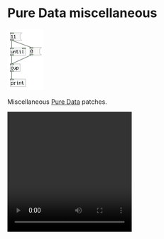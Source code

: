 # Pure Data miscellaneous

<img src="pd_loop.png">

Miscellaneous <A HREF="http://puredata.info/">Pure Data</A> patches.

<video src="https://drive.google.com/file/d/0B_QXQFz5SaYzdVZjY3dJZFRLLW8/view?usp=sharing&resourcekey=0-rsovO3YFR9_W8Fplpn7e9A" width="280" height="270">

<A HREF="Instrument_Aaltoja_WORK.pd">Aaltoja - Pd patch</A>

## Description 

<ul>

<li><A HREF="Pd_intro_tutorial_nov_2017.zip">Pure Data Introduction Tutorial.</A>

<li><A HREF="Musical_Instrument_Dataflow_Programming.zip">Musical Instrument Dataflow Programming</A>
is intended to help in learning to design a software musical instrument.   
 It consists of a Puredata main patch and abstractions. 
 Includes tools for Control, Mapping and Audio Synthesis. 
 Control: OSC data and Human Interaction Interfaces (Wiimote, Mouse, USB joystick, keyboard, etc.). 
 Mapping: Control signal processing such as Rescaling, Invert, Smooth and Shake detection. 
 Audio Synthesis: Audio Input, Fire generator, Filter, Looper, Granulator. 
 Also includes a colourful graphical user interface made with dynamic patching.
 </li>

<br>

<li><A HREF="heatmap.pd">Heatmap</A> of a 2D matrix (abstraction).</li>

<br>

<li><A HREF="novelty.pd">Novelty </A> score of a control signal. 
Requires the following abstractions in the same directory or folder, or in other declared path:</li>
	<ul><blockquote>
	<li><A HREF="square_window.pd">Square Window</A></li>
	<li><A HREF="gaussian_checkerboard_kernel.pd">Gaussian Checkerboard Kernel</A> 
	Requires the following abstractions in the same directory or folder, or in other declared path:</li> </li>
		<ul>
		<li><A HREF="gaussian_kernel_2D.pd">Gaussian Kernel 2D</A> 
			Requires the following abstraction in the same directory or folder, or in other declared path:</li> </li>
			<ul><blockquote>
			<li><A HREF="meshgrid.pd">Meshgrid</A> </li>
			</ul>
		<li><A HREF="checkerboard_matrix_2D.pd">Checkerboard Matrix 2D</A> </li>
			Requires the following abstraction in the same directory or folder, or in other declared path:</li> </li>
			<ul><blockquote>
			<li><A HREF="kron_2D.pd">Kronecker Tensor Product 2D</A> </li>
			</ul>
		</ul>
	</ul>

<br>

<li><A HREF="gauss_filter.pd">Gaussian Filter </A> of a control signal. 
Requires the following abstractions in the same directory or folder, or in other declared path:</li>
	<ul><blockquote>
	<li><A HREF="square_window.pd">Square Window</A></li>
	<li><A HREF="gauss_window.pd">Gaussian Window</A></li>
	</ul>

<br>

<li><A HREF="moving_average_filter_demo.pd">Moving Average Filter Demonstration</A> shows moving average filters as numerical integration. 
Requires the following abstractions in the same directory or folder, or in other declared path:</li>
<ul><blockquote>
<li><A HREF="am_wavegen.pd">AM wave generator</A> </li>
<li><A HREF="oscilloscope.pd">Oscilloscope (small size)</A> </li>
</ul>

<br>
<li><a href="basic_kinematics_demo.pd">Kinematics Demonstration.</a>
Requires the following abstractions in the same directory or folder, or in other declared path:</li>
<ul><blockquote>
<li><A HREF="oscilloscope.pd">Oscilloscope (small size)</A> </li>
</ul>

<br>

<li><A HREF="simple_plot.pd">Simple Plot (medium size)</A> is an abstraction to plot a control signal, has a "thru" output.</li>

<br>

<li><A HREF="Visuaural_v0.1.5.pd">Visuaural version 0.1.5</A>,
 <A HREF="Visuaural_v0.1.4.pd"> 0.1.4</A> is a programmable tool for presenting stimuli and recording data in different modalities. 
Documentation: <A HREF="Visuaural_v0.1.4_readme.txt">v0.14</A>
 <A HREF="Visuaural_v0.15_readme.txt">v0.15</A>.</li>

<br>

<li><A HREF="Audio_Video_Player_v0_2.pd">Audio and Video Player version 0.2</A> 
plays Audio and Video allowing to scroll back and forward, change speed and retrieve SMPTE code. Useful for audiovisual annotation.
Documentation <A HREF="Audio_Video_Player_v0_2_readme.txt">here</A>.
</li>

<li><A HREF="Only_Video_Player_v0_1.pd">Only Video Player version 0.1</A> 
plays Video allowing to scroll back and forward, change speed and retrieve SMPTE code. Useful for video annotation.
Documentation <A HREF="Only_Video_Player_v0_1_README.txt">here</A>.
</li>

<br>

<li><A HREF="Myo_OSC.pd">Myo OSC v2 (abstraction)</A>, 
<A HREF="OSC_receive_MYO_43_4.pd">OSC Receive MYO for Puredata Extended v0.43.4 (patch)</A>  and 
<A HREF="OSC_receive_MYO_42_5.pd">OSC Receive MYO for Puredata Extended v0.42.5 (patch)</A>  
receive data coming from the <A HREF="https://www.myo.com">Myo armband</A> via OSC.
</li>

<br>

<li><A HREF="Record_Wii_Myo_Audio_v0.1.2.pd">Record Wii+Myo+Audio version 0.1.2  </A> 
records data from OSC (e.g., a Nintendo Wii-remote or a Thalmic Myo armband) and 2 channels of audio 
(e.g., one for stimulus and the other for a synchronisation signal). It can be synchronised to an external trigger (e.g., Qualisys QTM motion capture).
Documentation <A HREF="Record_Wii_Myo_Audio_v0.1.2_readme.txt">here</A>.

<li><A HREF="Record_Wii+Audio_v0.1.3_beta.pd">Record Wii+Audio version 0.1.3_beta </A> 
records data from OSC (e.g., a Nintendo Wii-remote) and 2 channels of audio 
(e.g., one for stimulus and the other for a synchronisation signal). 
Documentation <A HREF="Record_WII+Audio_v0.1.3_beta.txt">here</A>.
</li>

<br>
<li><a href="Audiofile_Rating_v0.1.2.pd">Audiofile Rating</a> Presents audio stimuli and records user's rating.
Documentation <a href="Audiofile_Rating_v0.1.2_README.txt">here</a>.
</li>

<br>
<li><a href="pääsiäispuputuksia.zip">Pääsiäispuputuksia</a> Shows how to manipulate graphic files with GEM. 
Help the bunny to get fatter by eating chocolate eggs. Includes bunny and chocolate eggs. </li>

<br>
<li><a href="TCP_networking_demo_v0.2.pd">TCP Networking Demonstration</a> Shows how to send and receive messages through a TCP network.</li>

<br>
<li><a href="discretize_a_continuum_v0.1.pd">Discretize a Continuum Demonstration</a> 
Shows how to chop a continuum into sections. Useful to map a continuous motion signal to musical notes.</li>

<br>
<li><a href="segment_concatenator_v0.1.pd">Segment Concatenator</a> 
Shows how to continuosly play non-consecutive segments of an audio file, like <a href="https://www.ableton.com/">Ableton Live</a>.</li>


<br>
<li><a href="record_elapsed_time_DEMO.pdf">Record playbcak elapsed time</a>  of a sound file.</li>

<br>
<li><a href="metronome.pd">Metronome</a></li>

<br>

<li><A HREF="shake.pd">Shake</A> measures activity of a control signal. 
For example, it can be used to measure the shaking of accelerometer data.
</li>

<li><A HREF="simplestereolooper.pd">Simple stereo looper</A> 
has a binary control. 1 records stereo audio erasing previous recording. 
0 stops recording and plays back in a loop.
</li>

<li><A HREF="rescaler.pd">Rescaler</A> 
of control signals. It takes the following variables: input maximum, input minimum, 
desired output maximum and desired output minimum.</li>

<br>

<li><A HREF="https://yousource.it.jyu.fi/meetings">Disembodied Speculations</A> 
 is a project to make music using computers. It has an online 
 <A HREF="https://yousource.it.jyu.fi/meetings/meetings/trees/master">repository</A> of <A HREF="http://puredata.info/">Pure Data</A> patches and 
<A HREF="http://supercollider.github.io/">Super Collider</A> scripts.</li>

</ul>

## License
All software of my authorship in this page is published under the <a href="https://www.gnu.org/licenses/old-licenses/gpl-2.0.en.html">GNU General Purpose License version 2.</a>
